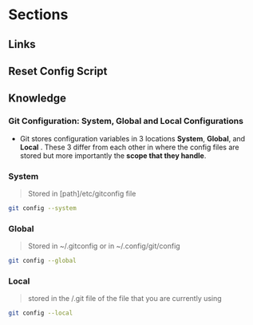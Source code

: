 # Sections

## Links

## Reset Config Script

## Knowledge

 ### Git Configuration: System, Global and Local Configurations
+ Git stores configuration variables in 3 locations **System**, **Global**, and **Local** . These 3 differ from each other in where the config files are stored but more importantly the **scope that they handle**.

### System
> Stored in [path]/etc/gitconfig file

```zsh
git config --system
```


### Global
> Stored in ~/.gitconfig or in ~/.config/git/config


```zsh
git config --global
```

### Local
> stored in the /.git file of the file that you are currently using 


```zsh
git config --local
```
	